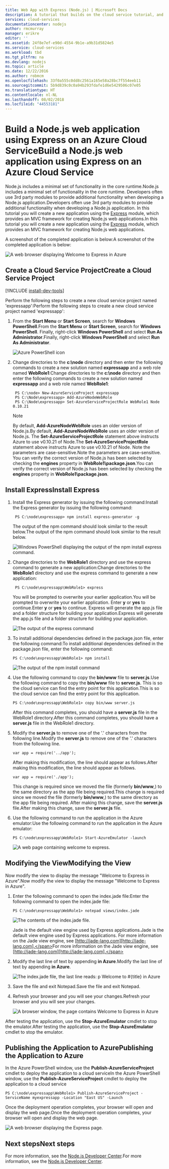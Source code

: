 ```yaml
---
title: Web App with Express (Node.js) | Microsoft Docs
description: A tutorial that builds on the cloud service tutorial, and demonstrates how to use the Express module.
services: cloud-services
documentationcenter: nodejs
author: rmcmurray
manager: erikre
editor: ''
ms.assetid: 24f8e7ef-e90d-4554-9b1e-a9b31d5824e5
ms.service: cloud-services
ms.workload: tbd
ms.tgt_pltfrm: na
ms.devlang: nodejs
ms.topic: article
ms.date: 12/22/2016
ms.author: robmcm
ms.openlocfilehash: 33f0a555c0dd8c2561a165e58a28bc7f554eeb11
ms.sourcegitcommit: 5b9d839c0c0a94b293fdafe1d6e5429506c07e05
ms.translationtype: HT
ms.contentlocale: nl-NL
ms.lasthandoff: 08/02/2018
ms.locfileid: "44553181"
---
```

# <a name="build-a-nodejs-web-application-using-express-on-an-azure-cloud-service"></a><span data-ttu-id="3fd3f-103">Build a Node.js web application using Express on an Azure Cloud Service</span><span class="sxs-lookup"><span data-stu-id="3fd3f-103">Build a Node.js web application using Express on an Azure Cloud Service</span></span>
<span data-ttu-id="3fd3f-104">Node.js includes a minimal set of functionality in the core runtime.</span><span class="sxs-lookup"><span data-stu-id="3fd3f-104">Node.js includes a minimal set of functionality in the core runtime.</span></span>
<span data-ttu-id="3fd3f-105">Developers often use 3rd party modules to provide additional functionality when developing a Node.js application.</span><span class="sxs-lookup"><span data-stu-id="3fd3f-105">Developers often use 3rd party modules to provide additional functionality when developing a Node.js application.</span></span> <span data-ttu-id="3fd3f-106">In this tutorial you will create a new application using the [Express][Express] module, which provides an MVC framework for creating Node.js web applications.</span><span class="sxs-lookup"><span data-stu-id="3fd3f-106">In this tutorial you will create a new application using the [Express][Express] module, which provides an MVC framework for creating Node.js web applications.</span></span>

<span data-ttu-id="3fd3f-107">A screenshot of the completed application is below:</span><span class="sxs-lookup"><span data-stu-id="3fd3f-107">A screenshot of the completed application is below:</span></span>

![A web browser displaying Welcome to Express in Azure](https://docstestmedia1.blob.core.windows.net/azure-media/articles/cloud-services/media/cloud-services-nodejs-develop-deploy-express-app/node36.png)

## <a name="create-a-cloud-service-project"></a><span data-ttu-id="3fd3f-109">Create a Cloud Service Project</span><span class="sxs-lookup"><span data-stu-id="3fd3f-109">Create a Cloud Service Project</span></span>
[!INCLUDE [install-dev-tools](../../includes/install-dev-tools.md)]

<span data-ttu-id="3fd3f-110">Perform the following steps to create a new cloud service project named 'expressapp':</span><span class="sxs-lookup"><span data-stu-id="3fd3f-110">Perform the following steps to create a new cloud service project named 'expressapp':</span></span>

1. <span data-ttu-id="3fd3f-111">From the **Start Menu** or **Start Screen**, search for **Windows PowerShell**.</span><span class="sxs-lookup"><span data-stu-id="3fd3f-111">From the **Start Menu** or **Start Screen**, search for **Windows PowerShell**.</span></span> <span data-ttu-id="3fd3f-112">Finally, right-click **Windows PowerShell** and select **Run As Administrator**.</span><span class="sxs-lookup"><span data-stu-id="3fd3f-112">Finally, right-click **Windows PowerShell** and select **Run As Administrator**.</span></span>
   
    ![Azure PowerShell icon](https://docstestmedia1.blob.core.windows.net/azure-media/articles/cloud-services/media/cloud-services-nodejs-develop-deploy-express-app/azure-powershell-start.png)
2. <span data-ttu-id="3fd3f-114">Change directories to the **c:\\node** directory and then enter the following commands to create a new solution named **expressapp** and a web role named **WebRole1**:</span><span class="sxs-lookup"><span data-stu-id="3fd3f-114">Change directories to the **c:\\node** directory and then enter the following commands to create a new solution named **expressapp** and a web role named **WebRole1**:</span></span>
   
        PS C:\node> New-AzureServiceProject expressapp
        PS C:\Node\expressapp> Add-AzureNodeWebRole
        PS C:\Node\expressapp> Set-AzureServiceProjectRole WebRole1 Node 0.10.21
   
    > [!NOTE]
    > <span data-ttu-id="3fd3f-115">By default, **Add-AzureNodeWebRole** uses an older version of Node.js.</span><span class="sxs-lookup"><span data-stu-id="3fd3f-115">By default, **Add-AzureNodeWebRole** uses an older version of Node.js.</span></span> <span data-ttu-id="3fd3f-116">The **Set-AzureServiceProjectRole** statement above instructs Azure to use v0.10.21 of Node.</span><span class="sxs-lookup"><span data-stu-id="3fd3f-116">The **Set-AzureServiceProjectRole** statement above instructs Azure to use v0.10.21 of Node.</span></span>  <span data-ttu-id="3fd3f-117">Note the parameters are case-sensitive.</span><span class="sxs-lookup"><span data-stu-id="3fd3f-117">Note the parameters are case-sensitive.</span></span>  <span data-ttu-id="3fd3f-118">You can verify the correct version of Node.js has been selected by checking the **engines** property in **WebRole1\package.json**.</span><span class="sxs-lookup"><span data-stu-id="3fd3f-118">You can verify the correct version of Node.js has been selected by checking the **engines** property in **WebRole1\package.json**.</span></span>
    > 
    > 

## <a name="install-express"></a><span data-ttu-id="3fd3f-119">Install Express</span><span class="sxs-lookup"><span data-stu-id="3fd3f-119">Install Express</span></span>
1. <span data-ttu-id="3fd3f-120">Install the Express generator by issuing the following command:</span><span class="sxs-lookup"><span data-stu-id="3fd3f-120">Install the Express generator by issuing the following command:</span></span>
   
        PS C:\node\expressapp> npm install express-generator -g
   
    <span data-ttu-id="3fd3f-121">The output of the npm command should look similar to the result below.</span><span class="sxs-lookup"><span data-stu-id="3fd3f-121">The output of the npm command should look similar to the result below.</span></span> 
   
    ![Windows PowerShell displaying the output of the npm install express command.](https://docstestmedia1.blob.core.windows.net/azure-media/articles/cloud-services/media/cloud-services-nodejs-develop-deploy-express-app/express-g.png)
2. <span data-ttu-id="3fd3f-123">Change directories to the **WebRole1** directory and use the express command to generate a new application:</span><span class="sxs-lookup"><span data-stu-id="3fd3f-123">Change directories to the **WebRole1** directory and use the express command to generate a new application:</span></span>
   
        PS C:\node\expressapp\WebRole1> express
   
    <span data-ttu-id="3fd3f-124">You will be prompted to overwrite your earlier application.</span><span class="sxs-lookup"><span data-stu-id="3fd3f-124">You will be prompted to overwrite your earlier application.</span></span> <span data-ttu-id="3fd3f-125">Enter **y** or **yes** to continue.</span><span class="sxs-lookup"><span data-stu-id="3fd3f-125">Enter **y** or **yes** to continue.</span></span> <span data-ttu-id="3fd3f-126">Express will generate the app.js file and a folder structure for building your application.</span><span class="sxs-lookup"><span data-stu-id="3fd3f-126">Express will generate the app.js file and a folder structure for building your application.</span></span>
   
    ![The output of the express command](https://docstestmedia1.blob.core.windows.net/azure-media/articles/cloud-services/media/cloud-services-nodejs-develop-deploy-express-app/node23.png)
3. <span data-ttu-id="3fd3f-128">To install additional dependencies defined in the package.json file, enter the following command:</span><span class="sxs-lookup"><span data-stu-id="3fd3f-128">To install additional dependencies defined in the package.json file, enter the following command:</span></span>
   
       PS C:\node\expressapp\WebRole1> npm install
   
   ![The output of the npm install command](https://docstestmedia1.blob.core.windows.net/azure-media/articles/cloud-services/media/cloud-services-nodejs-develop-deploy-express-app/node26.png)
4. <span data-ttu-id="3fd3f-130">Use the following command to copy the **bin/www** file to **server.js**.</span><span class="sxs-lookup"><span data-stu-id="3fd3f-130">Use the following command to copy the **bin/www** file to **server.js**.</span></span> <span data-ttu-id="3fd3f-131">This is so the cloud service can find the entry point for this application.</span><span class="sxs-lookup"><span data-stu-id="3fd3f-131">This is so the cloud service can find the entry point for this application.</span></span>
   
       PS C:\node\expressapp\WebRole1> copy bin/www server.js
   
   <span data-ttu-id="3fd3f-132">After this command completes, you should have a **server.js** file in the WebRole1 directory.</span><span class="sxs-lookup"><span data-stu-id="3fd3f-132">After this command completes, you should have a **server.js** file in the WebRole1 directory.</span></span>
5. <span data-ttu-id="3fd3f-133">Modify the **server.js** to remove one of the '.' characters from the following line.</span><span class="sxs-lookup"><span data-stu-id="3fd3f-133">Modify the **server.js** to remove one of the '.' characters from the following line.</span></span>
   
       var app = require('../app');
   
   <span data-ttu-id="3fd3f-134">After making this modification, the line should appear as follows.</span><span class="sxs-lookup"><span data-stu-id="3fd3f-134">After making this modification, the line should appear as follows.</span></span>
   
       var app = require('./app');
   
   <span data-ttu-id="3fd3f-135">This change is required since we moved the file (formerly **bin/www**,) to the same directory as the app file being required.</span><span class="sxs-lookup"><span data-stu-id="3fd3f-135">This change is required since we moved the file (formerly **bin/www**,) to the same directory as the app file being required.</span></span> <span data-ttu-id="3fd3f-136">After making this change, save the **server.js** file.</span><span class="sxs-lookup"><span data-stu-id="3fd3f-136">After making this change, save the **server.js** file.</span></span>
6. <span data-ttu-id="3fd3f-137">Use the following command to run the application in the Azure emulator:</span><span class="sxs-lookup"><span data-stu-id="3fd3f-137">Use the following command to run the application in the Azure emulator:</span></span>
   
       PS C:\node\expressapp\WebRole1> Start-AzureEmulator -launch
   
    ![A web page containing welcome to express.](https://docstestmedia1.blob.core.windows.net/azure-media/articles/cloud-services/media/cloud-services-nodejs-develop-deploy-express-app/node28.png)

## <a name="modifying-the-view"></a><span data-ttu-id="3fd3f-139">Modifying the View</span><span class="sxs-lookup"><span data-stu-id="3fd3f-139">Modifying the View</span></span>
<span data-ttu-id="3fd3f-140">Now modify the view to display the message "Welcome to Express in Azure".</span><span class="sxs-lookup"><span data-stu-id="3fd3f-140">Now modify the view to display the message "Welcome to Express in Azure".</span></span>

1. <span data-ttu-id="3fd3f-141">Enter the following command to open the index.jade file:</span><span class="sxs-lookup"><span data-stu-id="3fd3f-141">Enter the following command to open the index.jade file:</span></span>
   
       PS C:\node\expressapp\WebRole1> notepad views/index.jade
   
   ![The contents of the index.jade file.](https://docstestmedia1.blob.core.windows.net/azure-media/articles/cloud-services/media/cloud-services-nodejs-develop-deploy-express-app/getting-started-19.png)
   
   <span data-ttu-id="3fd3f-143">Jade is the default view engine used by Express applications.</span><span class="sxs-lookup"><span data-stu-id="3fd3f-143">Jade is the default view engine used by Express applications.</span></span> <span data-ttu-id="3fd3f-144">For more information on the Jade view engine, see [http://jade-lang.com][http://jade-lang.com].</span><span class="sxs-lookup"><span data-stu-id="3fd3f-144">For more information on the Jade view engine, see [http://jade-lang.com][http://jade-lang.com].</span></span>
2. <span data-ttu-id="3fd3f-145">Modify the last line of text by appending **in Azure**.</span><span class="sxs-lookup"><span data-stu-id="3fd3f-145">Modify the last line of text by appending **in Azure**.</span></span>
   
   ![The index.jade file, the last line reads: p Welcome to \#{title} in Azure](https://docstestmedia1.blob.core.windows.net/azure-media/articles/cloud-services/media/cloud-services-nodejs-develop-deploy-express-app/node31.png)
3. <span data-ttu-id="3fd3f-147">Save the file and exit Notepad.</span><span class="sxs-lookup"><span data-stu-id="3fd3f-147">Save the file and exit Notepad.</span></span>
4. <span data-ttu-id="3fd3f-148">Refresh your browser and you will see your changes.</span><span class="sxs-lookup"><span data-stu-id="3fd3f-148">Refresh your browser and you will see your changes.</span></span>
   
   ![A browser window, the page contains Welcome to Express in Azure](https://docstestmedia1.blob.core.windows.net/azure-media/articles/cloud-services/media/cloud-services-nodejs-develop-deploy-express-app/node32.png)

<span data-ttu-id="3fd3f-150">After testing the application, use the **Stop-AzureEmulator** cmdlet to stop the emulator.</span><span class="sxs-lookup"><span data-stu-id="3fd3f-150">After testing the application, use the **Stop-AzureEmulator** cmdlet to stop the emulator.</span></span>

## <a name="publishing-the-application-to-azure"></a><span data-ttu-id="3fd3f-151">Publishing the Application to Azure</span><span class="sxs-lookup"><span data-stu-id="3fd3f-151">Publishing the Application to Azure</span></span>
<span data-ttu-id="3fd3f-152">In the Azure PowerShell window, use the **Publish-AzureServiceProject** cmdlet to deploy the application to a cloud service</span><span class="sxs-lookup"><span data-stu-id="3fd3f-152">In the Azure PowerShell window, use the **Publish-AzureServiceProject** cmdlet to deploy the application to a cloud service</span></span>

    PS C:\node\expressapp\WebRole1> Publish-AzureServiceProject -ServiceName myexpressapp -Location "East US" -Launch

<span data-ttu-id="3fd3f-153">Once the deployment operation completes, your browser will open and display the web page.</span><span class="sxs-lookup"><span data-stu-id="3fd3f-153">Once the deployment operation completes, your browser will open and display the web page.</span></span>

![A web browser displaying the Express page.](https://docstestmedia1.blob.core.windows.net/azure-media/articles/cloud-services/media/cloud-services-nodejs-develop-deploy-express-app/node36.png)

## <a name="next-steps"></a><span data-ttu-id="3fd3f-156">Next steps</span><span class="sxs-lookup"><span data-stu-id="3fd3f-156">Next steps</span></span>
<span data-ttu-id="3fd3f-157">For more information, see the [Node.js Developer Center](/develop/nodejs/).</span><span class="sxs-lookup"><span data-stu-id="3fd3f-157">For more information, see the [Node.js Developer Center](/develop/nodejs/).</span></span>

[Node.js Web Application]: http://www.windowsazure.com/develop/nodejs/tutorials/getting-started/
[Express]: http://expressjs.com/
[http://jade-lang.com]: http://jade-lang.com












